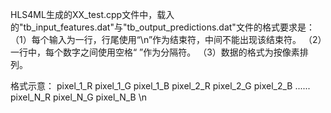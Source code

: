 HLS4ML生成的XX_test.cpp文件中，载入的"tb_input_features.dat"与"tb_output_predictions.dat"文件的格式要求是：
（1）每个输入为一行，行尾使用“\n”作为结束符，中间不能出现该结束符。
（2）一行中，每个数字之间使用空格“ ”作为分隔符。
（3）数据的格式为按像素排列。

格式示意：
pixel_1_R pixel_1_G pixel_1_B pixel_2_R pixel_2_G pixel_2_B ...... pixel_N_R pixel_N_G pixel_N_B \n
